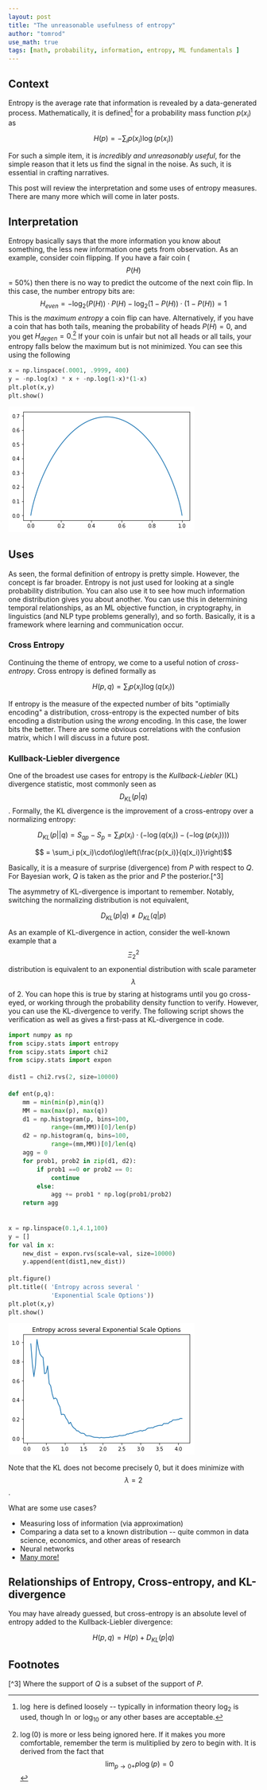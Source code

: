 ```yaml
---
layout: post
title: "The unreasonable usefulness of entropy"
author: "tomrod"
use_math: true
tags: [math, probability, information, entropy, ML fundamentals ]
---
```


## Context

Entropy is the average rate that information is revealed by a data-generated process. Mathematically, it is defined[^1] for a probability mass function $p(x_i)$ as

$$H(p) = - \sum_i p(x_i) \log(p(x_i))$$

For such a simple item, it is *incredibly and unreasonably useful*, for the simple reason that it lets us find the signal in the noise. As such, it is essential in crafting narratives.

This post will review the interpretation and some uses of entropy measures. There are many more which will come in later posts.

## Interpretation
Entropy basically says that the more information you know about something, the less new information one gets from observation. As an example, consider coin flipping. If you have a fair coin ( $$P(H)$$ = 50%) then there is no way to predict the outcome of the next coin flip. In this case, the number entropy bits are:
$$H_{even} = -\log_2(P(H)) \cdot P(H) - \log_2(1-P(H))\cdot(1-P(H)) = 1$$
This is the *maximum entropy* a coin flip can have. Alternatively, if you have a coin that has both tails, meaning the probability of heads $P(H)=0$, and you get
$H_{degen} =0$.[^2] If your coin is unfair but not all heads or all tails, your entropy falls below the maximum but is not minimized. 
 You can see this using the following

```python
x = np.linspace(.0001, .9999, 400)
y = -np.log(x) * x + -np.log(1-x)*(1-x)
plt.plot(x,y)
plt.show()
```
![png](/assets/images/20181230_basic_entropy.png)



## Uses
As seen, the formal definition of entropy is pretty simple. However, the concept is far broader. Entropy is not just used for looking at a single probability distribution. You can also use it to see how much information one distribution gives you about another. You can use this in determining temporal relationships, as an ML objective function, in cryptography, in linguistics (and NLP type problems generally), and so forth. Basically, it is a framework where learning and communication occur.

### Cross Entropy
Continuing the theme of entropy, we come to a useful notion of *cross-entropy*. Cross entropy is defined formally as

$$H(p,q) = \sum_{i} p(x_i) \log(q(x_i))$$

If entropy is the measure of the expected number of bits "optimially encoding" a distribution, cross-entropy is the expected number of bits encoding a distribution using the *wrong* encoding. In this case, the lower bits the better. There are some obvious correlations with the confusion matrix, which I will discuss in a future post.


### Kullback-Liebler divergence
One of the broadest use cases for entropy is the *Kullback-Liebler* (KL) divergence statistic, most commonly seen as $$D_{KL}(p|q)$$. Formally, the KL divergence is the improvement of a cross-entropy over a normalizing entropy:

$$D_{KL}(p||q) = S_{qp} - S_{p} = \sum_i p(x_i)\cdot(-\log(q(x_i))- (-\log(p(x_i))))$$ 

$$ = \sum_i p(x_i)\cdot\log\left(\frac{p(x_i)}{q(x_i)}\right)$$

Basically, it is a measure of surprise (divergence) from $P$ with respect to $Q$. For Bayesian work, $Q$ is taken as the prior and $P$ the posterior.[^3]

The asymmetry of KL-divergence is important to remember. Notably, switching the normalizing distribution is not equivalent, 

$$D_{KL}(p|q) \neq D_{KL}(q|p)$$

As an example of KL-divergence in action, consider the well-known example that a $$\Xi^2_2$$ distribution is equivalent to an exponential distribution with scale parameter $$\lambda$$ of 2. You can hope this is true by staring at histograms until you go cross-eyed, or working through the probability density function to verify. However, you can use the KL-divergence to verify. The following script shows the verification as well as gives a first-pass at KL-divergence in code.

```python
import numpy as np
from scipy.stats import entropy
from scipy.stats import chi2
from scipy.stats import expon

dist1 = chi2.rvs(2, size=10000)

def ent(p,q):
    mm = min(min(p),min(q))
    MM = max(max(p), max(q))
    d1 = np.histogram(p, bins=100, 
            range=(mm,MM))[0]/len(p)
    d2 = np.histogram(q, bins=100, 
            range=(mm,MM))[0]/len(q)
    agg = 0
    for prob1, prob2 in zip(d1, d2):
        if prob1 ==0 or prob2 == 0:
            continue
        else:
            agg += prob1 * np.log(prob1/prob2)
    return agg


x = np.linspace(0.1,4.1,100)
y = []
for val in x:
    new_dist = expon.rvs(scale=val, size=10000)
    y.append(ent(dist1,new_dist))
    
plt.figure()
plt.title(( 'Entropy across several ' 
            'Exponential Scale Options'))
plt.plot(x,y)
plt.show()
```

![png](/assets/images/20181230-entropy_2_1.png)

Note that the KL does not become precisely 0, but it does minimize with $$\lambda=2$$.

What are some use cases?
* Measuring loss of information (via approximation)
* Comparing a data set to a known distribution -- quite common in data science, economics, and other areas of research
* Neural networks
* [Many more!](https://stats.stackexchange.com/questions/185858/use-of-kl-divergence-in-practice)

## Relationships of Entropy, Cross-entropy, and KL-divergence

You may have already guessed, but cross-entropy is an absolute level of entropy added to the Kullback-Liebler divergence:

$$H(p,q) = H(p) + D_{KL}(p|q)$$

## Footnotes

[^1]: $\log$ here is defined loosely -- typically in information theory $\log_2$ is used, though $\ln$ or $\log_{10}$ or any other bases are acceptable.

[^2]: $\log(0)$ is more or less being ignored here. If it makes you more comfortable, remember the term is mulitiplied by zero to begin with. It is derived from the fact that $$\lim_{p\to 0+} p \log(p) = 0$$

[^3] Where the support of $Q$ is a subset of the support of $P$.